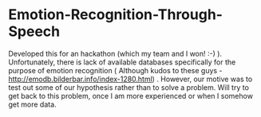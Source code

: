 # Emotion-Recognition-Through-Speech
Developed this for an hackathon (which my team and I won! :-) ).  Unfortunately, there is lack of available databases specifically for the purpose of emotion recognition ( Although kudos to these guys - http://emodb.bilderbar.info/index-1280.html) . However, our motive was to test out some of our hypothesis rather than to solve a problem. Will try to get back to this problem, once I am more experienced or when I somehow get more data. 
